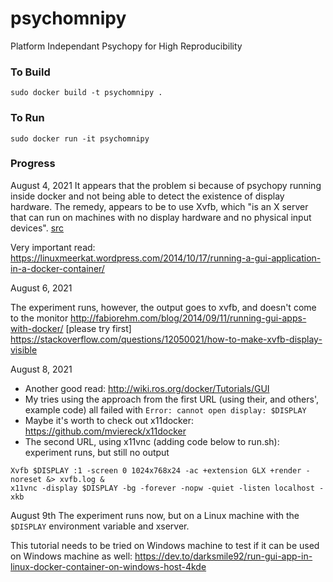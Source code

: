 
# psychomnipy
Platform Independant Psychopy for High Reproducibility

### To Build
`sudo docker build -t psychomnipy .`

### To Run
`sudo docker run -it psychomnipy`

### Progress

August 4, 2021
It appears that the problem si because of psychopy running inside docker and not being able to detect the existence of display hardware.
The remedy, appears to be to use Xvfb, which "is an X server that can run on machines with no display hardware and no physical input devices". [src](https://www3.physnet.uni-hamburg.de/physnet/Tru64-Unix/HTML/MAN/MAN1/0554___X.HTM)

Very important read: https://linuxmeerkat.wordpress.com/2014/10/17/running-a-gui-application-in-a-docker-container/

August 6, 2021

The experiment runs, however, the output goes to xvfb, and doesn't come to the monitor
http://fabiorehm.com/blog/2014/09/11/running-gui-apps-with-docker/   [please try first]
https://stackoverflow.com/questions/12050021/how-to-make-xvfb-display-visible

August 8, 2021

- Another good read: http://wiki.ros.org/docker/Tutorials/GUI
- My tries using the approach from the first URL (using their, and others', example code) all failed with `Error: cannot open display: $DISPLAY`
- Maybe it's worth to check out x11docker: https://github.com/mviereck/x11docker 
- The second URL, using x11vnc (adding code below to run.sh): experiment runs, but still no output
```
Xvfb $DISPLAY :1 -screen 0 1024x768x24 -ac +extension GLX +render -noreset &> xvfb.log &
x11vnc -display $DISPLAY -bg -forever -nopw -quiet -listen localhost -xkb
  ```

August 9th
The experiment runs now, but on a Linux machine with the `$DISPLAY` environment variable and xserver.

This tutorial needs to be tried on Windows machine to test if it can be used on Windows machine as well: https://dev.to/darksmile92/run-gui-app-in-linux-docker-container-on-windows-host-4kde

